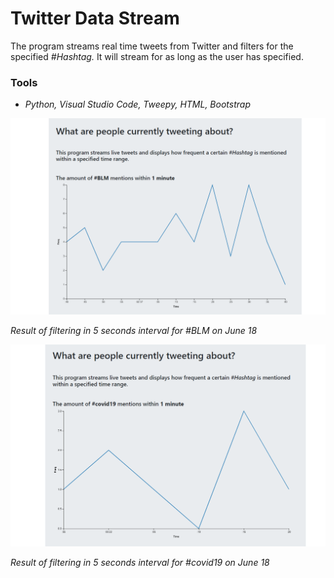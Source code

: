 # Twitter Data Stream

The program streams real time tweets from Twitter and filters for the specified *#Hashtag.* It will stream for as long as the user has specified.

### Tools
-  *Python, Visual Studio Code, Tweepy, HTML, Bootstrap*

![File Path](/images/blm.png)

*Result of filtering in 5 seconds interval for #BLM on June 18*

![Dialog1](/images/covid19.png)

*Result of filtering in 5 seconds interval for #covid19 on June 18*

